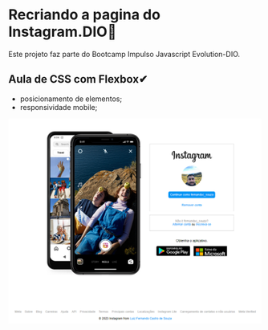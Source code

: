 # Recriando a pagina do Instagram.DIO🥇

Este projeto faz parte do Bootcamp Impulso Javascript Evolution-DIO.

## Aula de CSS com Flexbox✔

* posicionamento de elementos;
* responsividade mobile;

![alt text](https://github.com/Luizfcs35/Instagram-DIO/blob/main/assets/tela%20final/tela%20login%20instagram.png)
